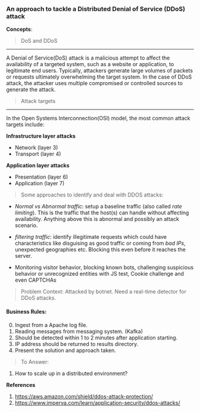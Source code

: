 ### An approach to tackle a Distributed Denial of Service (DDoS) attack

**Concepts**:

>DoS and DDoS
---
A Denial of Service(DoS) attack is a malicious attempt to affect the availability of a targeted system, such as a website or application, to legitimate end users. Typically, attackers generate large volumes of packets or requests ultimately overwhelming the target system. In the case of DDoS attack, the attacker uses multiple compromised or controlled sources to generate the attack.
>
>Attack targets
---
In the Open Systems Interconnection(OSI) model, the most common attack targets include:
>
**Infrastructure layer attacks**
* Network (layer 3)
* Transport (layer 4)
>
**Application layer attacks**
* Presentation (layer 6)
* Application (layer 7)

>Some approaches to identify and deal with DDOS attacks:
* *Normal vs Abnormal traffic*: setup a baseline traffic (also called *rate limiting*). This is the traffic that the host(s) can handle without affecting availability. Anything above this is abnormal and possibly an attack scenario.   

* *filtering traffic*: identify illegitimate requests which could have characteristics like disguising as good traffic or coming from *bad IPs*, unexpected geographies etc. Blocking this even before it reaches the server.

* Monitoring visitor behavior, blocking known bots, challenging suspicious behavior or unrecognized entities with JS test, Cookie challenge and even CAPTCHAs


>Problem Context:
>Attacked by botnet. Need a real-time detector for DDoS attacks.

#### Business Rules:
0. Ingest from a Apache log file.
0. Reading messages from messaging system. (Kafka)
1. Should be detected within 1 to 2 minutes after application starting.
2. IP address should be returned to results directory.
3. Present the solution and approach taken.

> To Answer:
1. How to scale up in a distributed environment?

**References**
1. https://aws.amazon.com/shield/ddos-attack-protection/
2. https://www.imperva.com/learn/application-security/ddos-attacks/
